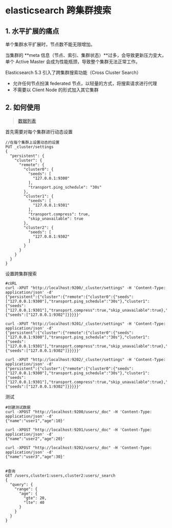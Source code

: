 # elasticsearch 跨集群搜索

## 1. 水平扩展的痛点

单个集群水平扩展时，节点数不能无限增加。

当集群的 **meta 信息（节点、索引、集群状态）**过多，会导致更新压力变大，单个 Active Master 会成为性能瓶颈，导致整个集群无法正常工作。

Elasticsearch 5.3 引入了跨集群搜索功能（Cross Cluster Search）
* 允许任何节点扮演 federated 节点，以轻量的方式，将搜索请求进行代理
* 不需要以 Client Node 的形式加入其它集群



## 2. 如何使用

> [数据列表]([https://github.com/geektime-geekbang/geektime-ELK/blob/master/part-2/4.13-%E8%B7%A8%E9%9B%86%E7%BE%A4%E6%90%9C%E7%B4%A2/README.md](https://github.com/geektime-geekbang/geektime-ELK/blob/master/part-2/4.13-跨集群搜索/README.md))

首先需要对每个集群进行动态设置

```shell
//在每个集群上设置动态的设置
PUT _cluster/settings
{
  "persistent": {
    "cluster": {
      "remote": {
        "cluster0": {
          "seeds": [
            "127.0.0.1:9300"
          ],
          "transport.ping_schedule": "30s"
        },
        "cluster1": {
          "seeds": [
            "127.0.0.1:9301"
          ],
          "transport.compress": true,
          "skip_unavailable": true
        },
        "cluster2": {
          "seeds": [
            "127.0.0.1:9302"
          ]
        }
      }
    }
  }
}
```

设置跨集群搜索

```shell
#cURL
curl -XPUT "http://localhost:9200/_cluster/settings" -H 'Content-Type: application/json' -d'
{"persistent":{"cluster":{"remote":{"cluster0":{"seeds":["127.0.0.1:9300"],"transport.ping_schedule":"30s"},"cluster1":{"seeds":["127.0.0.1:9301"],"transport.compress":true,"skip_unavailable":true},"cluster2":{"seeds":["127.0.0.1:9302"]}}}}}'

curl -XPUT "http://localhost:9201/_cluster/settings" -H 'Content-Type: application/json' -d'
{"persistent":{"cluster":{"remote":{"cluster0":{"seeds":["127.0.0.1:9300"],"transport.ping_schedule":"30s"},"cluster1":{"seeds":["127.0.0.1:9301"],"transport.compress":true,"skip_unavailable":true},"cluster2":{"seeds":["127.0.0.1:9302"]}}}}}'

curl -XPUT "http://localhost:9202/_cluster/settings" -H 'Content-Type: application/json' -d'
{"persistent":{"cluster":{"remote":{"cluster0":{"seeds":["127.0.0.1:9300"],"transport.ping_schedule":"30s"},"cluster1":{"seeds":["127.0.0.1:9301"],"transport.compress":true,"skip_unavailable":true},"cluster2":{"seeds":["127.0.0.1:9302"]}}}}}'
```

测试

```shell
#创建测试数据
curl -XPOST "http://localhost:9200/users/_doc" -H 'Content-Type: application/json' -d'
{"name":"user1","age":10}'

curl -XPOST "http://localhost:9201/users/_doc" -H 'Content-Type: application/json' -d'
{"name":"user2","age":20}'

curl -XPOST "http://localhost:9202/users/_doc" -H 'Content-Type: application/json' -d'
{"name":"user3","age":30}'


#查询
GET /users,cluster1:users,cluster2:users/_search
{
  "query": {
    "range": {
      "age": {
        "gte": 20,
        "lte": 40
      }
    }
  }
}
```

